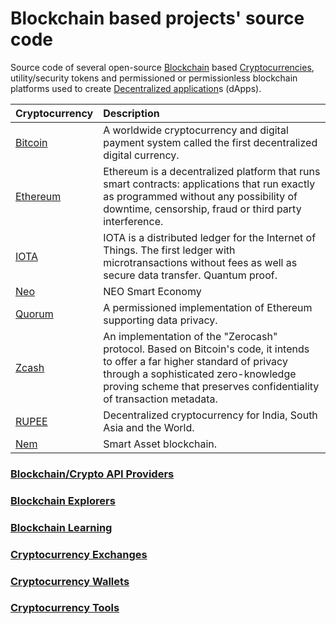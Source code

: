 # Blockchain based projects' source code
Source code of several open-source <a href="https://en.wikipedia.org/wiki/Blockchain" target="_blank" >Blockchain</a> based <a href="https://en.wikipedia.org/wiki/Cryptocurrency" target="_blank" >Cryptocurrencies</a>, utility/security tokens and permissioned or permissionless blockchain platforms used to create <a href="https://en.wikipedia.org/wiki/Decentralized_application" target="_blank" >Decentralized application</a>s (dApps).

| Cryptocurrency  	|      Description     	|
|----------	|:------	|
|<a href="https://github.com/bitcoin/bitcoin" target="_blank" >Bitcoin</a>|A worldwide cryptocurrency and digital payment system called the first decentralized digital currency.|
|<a href="https://github.com/ethereum/go-ethereum" target="_blank" >Ethereum</a>|Ethereum is a decentralized platform that runs smart contracts: applications that run exactly as programmed without any possibility of downtime, censorship, fraud or third party interference.|
|<a href="https://github.com/iotaledger" target="_blank" >IOTA</a>|IOTA is a distributed ledger for the Internet of Things. The first ledger with microtransactions without fees as well as secure data transfer. Quantum proof.|
|<a href="https://github.com/neo-project/neo" target="_blank" >Neo</a>|NEO Smart Economy|
|<a href="https://github.com/jpmorganchase/quorum" target="_blank" >Quorum</a>|A permissioned implementation of Ethereum supporting data privacy.|
|<a href="https://z.cash/" target="_blank" >Zcash</a>|An implementation of the "Zerocash" protocol. Based on Bitcoin's code, it intends to offer a far higher standard of privacy through a sophisticated zero-knowledge proving scheme that preserves confidentiality of transaction metadata.|
|<a href="https://github.com/rupeedigitalassets/RUPEE" target="_blank" >RUPEE</a>|Decentralized cryptocurrency for India, South Asia and the World.|
|<a href="https://github.com/NemProject" target="_blank" >Nem</a>|Smart Asset blockchain.|

### <a href="https://github.com/AnanthaRajuC/Cryptocurrency-List/blob/master/APIproviders.md" target="_blank" >Blockchain/Crypto API Providers</a>

### <a href="https://github.com/AnanthaRajuC/Cryptocurrency-List/blob/master/Blockchain%20Explorers.md" target="_blank" >Blockchain Explorers</a>

### <a href="https://github.com/AnanthaRajuC/Cryptocurrency-List/blob/master/BlockchainLearning.md" target="_blank" >Blockchain Learning</a>

### <a href="https://github.com/AnanthaRajuC/Cryptocurrency-List/blob/master/Cryptocurrency%20Exchanges.md" target="_blank" >Cryptocurrency Exchanges</a>

### <a href="https://github.com/AnanthaRajuC/Cryptocurrency-List/blob/master/Cryptocurrency%20Wallets.md" target="_blank" >Cryptocurrency Wallets</a>

### <a href="https://github.com/AnanthaRajuC/Cryptocurrency-List/blob/master/Cryptocurrency%20Tools.md" target="_blank" >Cryptocurrency Tools</a>
